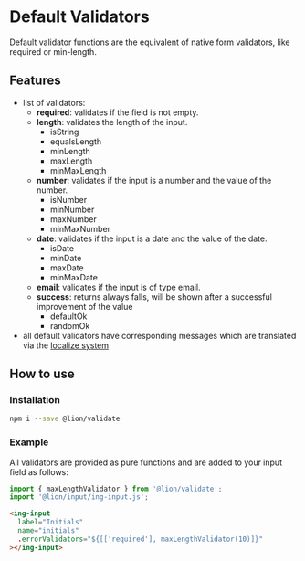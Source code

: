 # Default Validators

Default validator functions are the equivalent of native form validators, like required or min-length.

## Features

- list of validators:
  - **required**: validates if the field is not empty.
  - **length**: validates the length of the input.
    - isString
    - equalsLength
    - minLength
    - maxLength
    - minMaxLength
  - **number**: validates if the input is a number and the value of the number.
    - isNumber
    - minNumber
    - maxNumber
    - minMaxNumber
  - **date**: validates if the input is a date and the value of the date.
    - isDate
    - minDate
    - maxDate
    - minMaxDate
  - **email**: validates if the input is of type email.
  - **success**: returns always falls, will be shown after a successful improvement of the value
    - defaultOk
    - randomOk
- all default validators have corresponding messages which are translated via the [localize system](../../localize/)

## How to use

### Installation

```sh
npm i --save @lion/validate
```

### Example

All validators are provided as pure functions and are added to your input field as follows:

```js
import { maxLengthValidator } from '@lion/validate';
import '@lion/input/ing-input.js';
```

```html
<ing-input
  label="Initials"
  name="initials"
  .errorValidators="${[['required'], maxLengthValidator(10)]}"
></ing-input>
```
